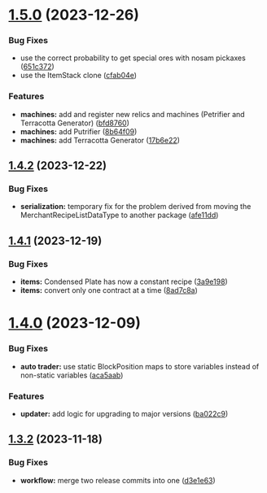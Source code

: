 # [1.5.0](https://github.com/VoperAD/SlimeFrame/compare/v1.4.2...v1.5.0) (2023-12-26)


### Bug Fixes

* use the correct probability to get special ores with nosam pickaxes ([651c372](https://github.com/VoperAD/SlimeFrame/commit/651c372eb71a25840eaa06597be5505927b0d350))
* use the ItemStack clone ([cfab04e](https://github.com/VoperAD/SlimeFrame/commit/cfab04e3641688d21b12a528c6382a01fc4ab6ee))


### Features

* **machines:** add and register new relics and machines (Petrifier and Terracotta Generator) ([bfd8760](https://github.com/VoperAD/SlimeFrame/commit/bfd8760a70e8f0644376f824f779ed8b44fbc872))
* **machines:** add Putrifier ([8b64f09](https://github.com/VoperAD/SlimeFrame/commit/8b64f09c5aff0490e352e347dcdd67753cfb0124))
* **machines:** add Terracotta Generator ([17b6e22](https://github.com/VoperAD/SlimeFrame/commit/17b6e228d31bd752c5fbfb14ad0c64a2ec4a678a))



## [1.4.2](https://github.com/VoperAD/SlimeFrame/compare/v1.4.1...v1.4.2) (2023-12-22)


### Bug Fixes

* **serialization:** temporary fix for the problem derived from moving the MerchantRecipeListDataType to another package ([afe11dd](https://github.com/VoperAD/SlimeFrame/commit/afe11dd98bbaaed1ae1b1c4bc3fa0b04c63a7473))



## [1.4.1](https://github.com/VoperAD/SlimeFrame/compare/v1.4.0...v1.4.1) (2023-12-19)


### Bug Fixes

* **items:** Condensed Plate has now a constant recipe ([3a9e198](https://github.com/VoperAD/SlimeFrame/commit/3a9e198a6202b7c8abea3b8f66e5e3f5573b1178))
* **items:** convert only one contract at a time ([8ad7c8a](https://github.com/VoperAD/SlimeFrame/commit/8ad7c8a4e70438d40151018fa4a3c3457f14e881))



# [1.4.0](https://github.com/VoperAD/SlimeFrame/compare/v1.3.2...v1.4.0) (2023-12-09)


### Bug Fixes

* **auto trader:** use static BlockPosition maps to store variables instead of non-static variables ([aca5aab](https://github.com/VoperAD/SlimeFrame/commit/aca5aab5ffa8fee701dcd46cd8b712f5d80c9ca4))


### Features

* **updater:** add logic for upgrading to major versions ([ba022c9](https://github.com/VoperAD/SlimeFrame/commit/ba022c96677341cae86d5157cfe4d872e0feef9d))



## [1.3.2](https://github.com/VoperAD/SlimeFrame/compare/v1.3.1...v1.3.2) (2023-11-18)


### Bug Fixes

* **workflow:** merge two release commits into one ([d3e1e63](https://github.com/VoperAD/SlimeFrame/commit/d3e1e63b0252886714fcfec383e478d0f88067d8))



